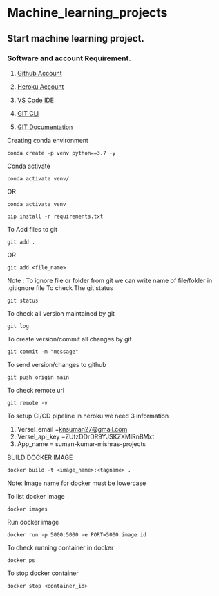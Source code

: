 # Machine_learning_projects

## Start machine learning project.

### Software and account Requirement.

1. [Github Account](https://github.com)

2. [Heroku Account](https://dashboard.heroku.com/login)
3. [VS Code IDE](https://code.visualstudio.com/download)
4. [GIT CLI](https://git-scm.com/downloads)
5. [GIT Documentation](https://git-scm.com/docs/gittutorial)

Creating conda environment

```
conda create -p venv python==3.7 -y
```

Conda activate

```
conda activate venv/
```

OR

```
conda activate venv
```

```
pip install -r requirements.txt
```

To Add files to git

```
git add .
```

OR

```
git add <file_name>
```

Note : To ignore file or folder from git we can write name of file/folder in .gitignore file
To check The git status

```
git status
```

To check all version maintained by git

```
git log
```

To create version/commit all changes by git

```
git commit -m "message"
```

To send version/changes to github

```
git push origin main
```

To check remote url

```
git remote -v
```

To setup CI/CD pipeline in heroku we need 3 information

1. Versel_email =knsuman27@gmail.com
2. Versel_api_key =ZUtzDDrDR9YJSKZXMlRnBMxt
3. App_name = suman-kumar-mishras-projects

BUILD DOCKER IMAGE

```
docker build -t <image_name>:<tagname> .
```

Note: Image name for docker must be lowercase

To list docker image

```
docker images
```

Run docker image

```
docker run -p 5000:5000 -e PORT=5000 image id
```

To check running container in docker

```
docker ps
```

To stop docker container

```
docker stop <container_id>
```

